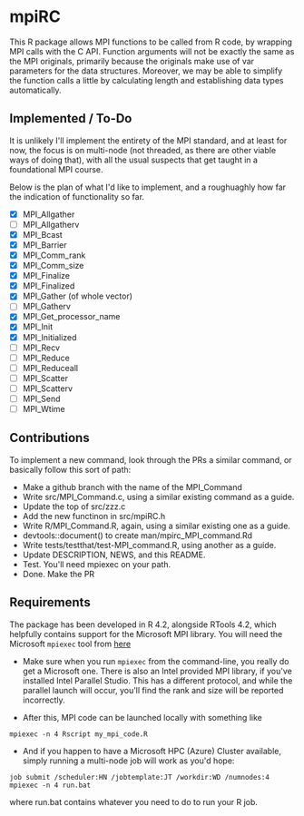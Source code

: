 # mpiRC

This R package allows MPI functions to be called from R code, 
by wrapping MPI calls with the C API. Function arguments will
not be exactly the same as the MPI originals, primarily
because the originals make use of var parameters for the
data structures. Moreover, we may be able to simplify the function
calls a little by calculating length and establishing data types
automatically.

## Implemented / To-Do

It is unlikely I'll implement the entirety of the MPI standard, and
at least for now, the focus is on multi-node (not threaded, as there
are other viable ways of doing that), with all the usual suspects
that get taught in a foundational MPI course.

Below is the plan of what I'd like to implement, and a roughuaghly how far the
indication of functionality so far.

- [x] MPI_Allgather
- [ ] MPI_Allgatherv
- [x] MPI_Bcast 
- [x] MPI_Barrier
- [x] MPI_Comm_rank
- [x] MPI_Comm_size
- [x] MPI_Finalize
- [x] MPI_Finalized
- [x] MPI_Gather (of whole vector)
- [ ] MPI_Gatherv
- [x] MPI_Get_processor_name
- [x] MPI_Init
- [x] MPI_Initialized
- [ ] MPI_Recv
- [ ] MPI_Reduce
- [ ] MPI_Reduceall
- [ ] MPI_Scatter
- [ ] MPI_Scatterv
- [ ] MPI_Send
- [ ] MPI_Wtime

## Contributions 

To implement a new command, look through the PRs a similar command, or 
basically follow this sort of path:

* Make a github branch with the name of the MPI_Command
* Write src/MPI_Command.c, using a similar existing command as a guide.
* Update the top of src/zzz.c
* Add the new functinon in src/mpiRC.h
* Write R/MPI_Command.R, again, using a similar existing one as a guide.
* devtools::document() to create man/mpirc_MPI_command.Rd
* Write tests/testthat/test-MPI_command.R, using another as a guide.
* Update DESCRIPTION, NEWS, and this README.
* Test. You'll need mpiexec on your path.
* Done. Make the PR



## Requirements

The package has been developed in R 4.2, alongside RTools 4.2, which
helpfully contains support for the Microsoft MPI library. You will need
the Microsoft `mpiexec` tool from 
[here](https://www.microsoft.com/en-us/download/confirmation.aspx?id=100593)

* Make sure when you run `mpiexec` from the command-line, you really
do get a Microsoft one. There is also an Intel provided MPI library, 
if you've installed Intel Parallel Studio. This has a different protocol,
and while the parallel launch will occur, you'll find the rank and size 
will be reported incorrectly.

* After this, MPI code can be launched locally with something like
```
mpiexec -n 4 Rscript my_mpi_code.R
```

* And if you happen to have a Microsoft HPC (Azure) Cluster available,
simply running a multi-node job will work as you'd hope:

```
job submit /scheduler:HN /jobtemplate:JT /workdir:WD /numnodes:4 mpiexec -n 4 run.bat
```

where run.bat contains whatever you need to do to run your R job.

